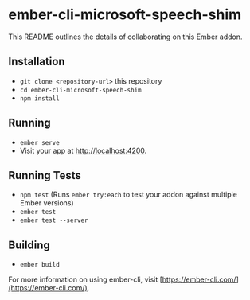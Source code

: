 # ember-cli-microsoft-speech-shim

This README outlines the details of collaborating on this Ember addon.

## Installation

* `git clone <repository-url>` this repository
* `cd ember-cli-microsoft-speech-shim`
* `npm install`

## Running

* `ember serve`
* Visit your app at [http://localhost:4200](http://localhost:4200).

## Running Tests

* `npm test` (Runs `ember try:each` to test your addon against multiple Ember versions)
* `ember test`
* `ember test --server`

## Building

* `ember build`

For more information on using ember-cli, visit [https://ember-cli.com/](https://ember-cli.com/).

